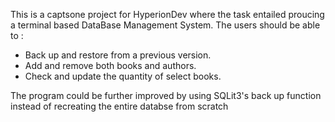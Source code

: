 This is a captsone project for HyperionDev where the task entailed proucing a terminal based DataBase Management System.
The users should be able to :
  - Back up and restore from a previous version.
  - Add and remove both books and authors.
  - Check and update the quantity of select books.

The program could be further improved by using SQLit3's back up function instead of recreating the entire databse from scratch
